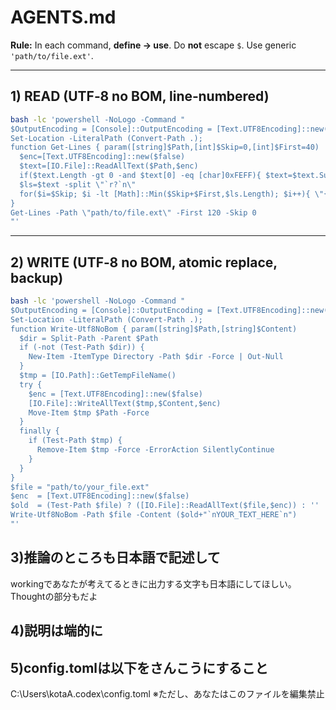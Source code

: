 # AGENTS.md

**Rule:** In each command, **define → use**. Do **not** escape `$`. Use generic `'path/to/file.ext'`.

---

## 1) READ (UTF‑8 no BOM, line‑numbered)

```bash
bash -lc 'powershell -NoLogo -Command "
$OutputEncoding = [Console]::OutputEncoding = [Text.UTF8Encoding]::new($false);
Set-Location -LiteralPath (Convert-Path .);
function Get-Lines { param([string]$Path,[int]$Skip=0,[int]$First=40)
  $enc=[Text.UTF8Encoding]::new($false)
  $text=[IO.File]::ReadAllText($Path,$enc)
  if($text.Length -gt 0 -and $text[0] -eq [char]0xFEFF){ $text=$text.Substring(1) }
  $ls=$text -split \"`r?`n\"
  for($i=$Skip; $i -lt [Math]::Min($Skip+$First,$ls.Length); $i++){ \"{0:D4}: {1}\" -f ($i+1), $ls[$i] }
}
Get-Lines -Path \"path/to/file.ext\" -First 120 -Skip 0
"'
```

---

## 2) WRITE (UTF‑8 no BOM, atomic replace, backup)

```bash
bash -lc 'powershell -NoLogo -Command "
$OutputEncoding = [Console]::OutputEncoding = [Text.UTF8Encoding]::new($false);
Set-Location -LiteralPath (Convert-Path .);
function Write-Utf8NoBom { param([string]$Path,[string]$Content)
  $dir = Split-Path -Parent $Path
  if (-not (Test-Path $dir)) {
    New-Item -ItemType Directory -Path $dir -Force | Out-Null
  }
  $tmp = [IO.Path]::GetTempFileName()
  try {
    $enc = [Text.UTF8Encoding]::new($false)
    [IO.File]::WriteAllText($tmp,$Content,$enc)
    Move-Item $tmp $Path -Force
  }
  finally {
    if (Test-Path $tmp) {
      Remove-Item $tmp -Force -ErrorAction SilentlyContinue
    }
  }
}
$file = "path/to/your_file.ext"
$enc  = [Text.UTF8Encoding]::new($false)
$old  = (Test-Path $file) ? ([IO.File]::ReadAllText($file,$enc)) : ''
Write-Utf8NoBom -Path $file -Content ($old+"`nYOUR_TEXT_HERE`n")
"'
```

## 3)推論のところも日本語で記述して
workingであなたが考えてるときに出力する文字も日本語にしてほしい。
Thoughtの部分もだよ

## 4)説明は端的に

## 5)config.tomlは以下をさんこうにすること
C:\Users\kotaA\.codex\config.toml
※ただし、あなたはこのファイルを編集禁止